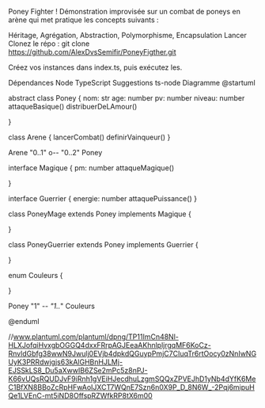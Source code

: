Poney Fighter !
Démonstration improvisée sur un combat de poneys en arène qui met pratique les concepts suivants :

Héritage,
Agrégation,
Abstraction,
Polymorphisme,
Encapsulation
Lancer
Clonez le répo : git clone https://github.com/AlexDvsSemifir/PoneyFigther.git

Créez vos instances dans index.ts, puis exécutez les.

Dépendances
Node
TypeScript
Suggestions
ts-node
Diagramme
@startuml

abstract class Poney {
  nom: str
  age: number
  pv: number
  niveau: number
  attaqueBasique()
  distribuerDeLAmour()

}

class Arene {
  lancerCombat()
  definirVainqueur()
}

Arene "0..1" o-- "0..2"  Poney

interface Magique {
  pm: number
  attaqueMagique()

}

interface Guerrier {
  energie: number
  attaquePuissance()
}

class PoneyMage extends Poney implements Magique {

}

class PoneyGuerrier extends Poney implements Guerrier {

}

enum Couleurs {

}

Poney "1" *-- "1..*" Couleurs

@enduml

//www.plantuml.com/plantuml/dpng/TP11ImCn48Nl-HLXJofqiHvxgbOGGQ4dxxFRrpAGJEeaAKhnlpljrgqMF6KoCz-RnvldGbfg38wwN9Jwulj0EVjb4dpkdQGuypPmjC7CIuqTr6rtOocy0zNnIwNGUyK3PRRdwjgjs63kAlGHBnHJLMj-EJSSkLS8_Du5aXwwIB6ZSe2mPc5z8nPJ-K66vUQsRQUDJvF9iRnh1gVEiHJecdhuLzgmSQQxZPVEJhD1yNb4dYfK6MeC1BfXN8BBoZcRpHFwAoIJXCT7WQnE7Szn6n0X9P_D_8N6W_-2Pqj6mipuHQe1LVEnC-mt5iND8OffspRZWfkRP8tX6m00